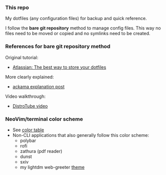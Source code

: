 ### This repo

My dotfiles (any configuration files) for backup and quick reference.

I follow the **bare git repository** method to manage config files. This way no files need to be moved or copied and no symlinks need to be created.

### References for bare git repository method

Original tutorial:
* [Atlassian: The best way to store your dotfiles](https://www.atlassian.com/git/tutorials/dotfiles)

More clearly explained:
* [ackama explanation post](https://www.ackama.com/what-we-think/the-best-way-to-store-your-dotfiles-a-bare-git-repository-explained/)

Video walkthrough:
* [DistroTube video](https://www.youtube.com/watch?v=tBoLDpTWVOM)

### NeoVim/terminal color scheme

* See [color table](https://htmlpreview.github.io/?https://github.com/tuurep/dotfiles/blob/master/.github/colortable.html)
* Non-CLI applications that also generally follow this color scheme:
    * polybar
    * rofi
    * zathura (pdf reader)
    * dunst
    * sxiv
    * my lightdm web-greeter [theme](https://github.com/tuurep/dmg_black)
